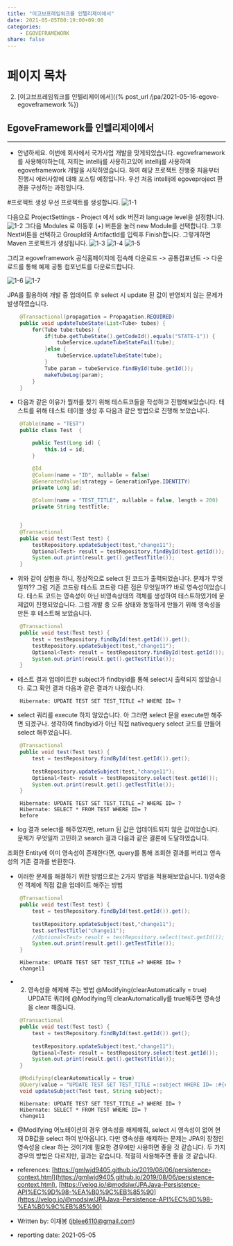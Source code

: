 ```yaml
---
title: "이고브프레임워크를 인텔리제이에서"
date: 2021-05-05T00:19:00+09:00
categories: 
    - EGOVEFRAMEWORK
share: false
---
```


# 페이지 목차
2. [이고브프레임워크를 인텔리제이에서]({% post_url /jpa/2021-05-16-egove-egoveframework %})

## EgoveFramework를 인텔리제이에서

---
- 안녕하세요. 이번에 회사에서 국가사업 개발을 맞게되었습니다. egoveframework를 사용해야하는데, 저희는 intellij를 사용하고있어 intellij를 사용하여 egoveframework 개발을 시작하였습니다. 하여 해당 프로잭트 진행중 처음부터 진행시 에러사항에 대해 포스팅 예정입니다. 우선 처음 intellij에 egoveproject 환경을 구성하는 과정입니다. 

#프로젝트 생성
우선 프로젝트를 생성합니다.
 ![1-1](/images/egove/2021-05-16-egove-egoveframework1.PNG)

다음으로 ProjectSettings - Project 에서 sdk 버전과 language level을 설정합니다.
 ![1-2](/images/egove/2021-05-16-egove-egoveframework2.PNG)
 그다음 Modules 로 이동후 (+) 버튼을 눌러 new Module를 선택합니다. 그후 Next버튼을 선택하고 GroupId와 ArtifactId를 입력후 Finish합니다. 그렇게하면 Maven 프로젝트가 생성됩니다.
 ![1-3](/images/egove/2021-05-16-egove-egoveframework3.PNG)
 ![1-4](/images/egove/2021-05-16-egove-egoveframework4.PNG)
 ![1-5](/images/egove/2021-05-16-egove-egoveframework5.PNG)

그리고 egoveframework 공식홈페이지에 접속해 다운로드 -> 공통컴포넌트 -> 다운로드를 통해 예제 공통 컴포넌트를 다운로드합니다.

 ![1-6](/images/egove/2021-05-16-egove-egoveframework6.PNG)
 ![1-7](/images/egove/2021-05-16-egove-egoveframework7.PNG)

JPA를 활용하여 개발 중 업데이트 후 select 시 update 된 값이 반영되지 않는 문제가 발생하였습니다.
```java
	@Transactional(propagation = Propagation.REQUIRED)
	public void updateTubeState(List<Tube> tubes) {
		for(Tube tube:tubes) {
			if(tube.getTubeState().getCodeId().equals("STATE-1")) {
				tubeService.updateTubeStateFail(tube);
			}else {
				tubeService.updateTubeState(tube);
			}
			Tube param = tubeService.findById(tube.getId());
			makeTubeLog(param);
		}
	}
```
- 다음과 같은 이유가 뭘까를 찾기 위해 테스트코들을 작성하고 진행해보았습니다. 테스트를 위해 테스트 테이블 생성 후 다음과 같은 방법으로 진행해 보았습니다.

```java
    @Table(name = "TEST")
    public class Test  {

        public Test(Long id) {
            this.id = id;
        }

        @Id
        @Column(name = "ID", nullable = false)
        @GeneratedValue(strategy = GenerationType.IDENTITY)
        private Long id;

        @Column(name = "TEST_TITLE", nullable = false, length = 200)
        private String testTitle;


    }
	@Transactional
	public void test(Test test) {
		testRepository.updateSubject(test,"change11");
		Optional<Test> result = testRepository.findById(test.getId());
		System.out.print(result.get().getTestTitle());
	}

```


- 위와 같이 실험을 하니, 정상적으로 select 된 코드가 출력되었습니다. 문제가 무엇일까?? 그럼 기존 코드랑 테스트 코드랑 다른 점은 무엇일까?? 바로 영속성이었습니다. 테스트 코드는 영속성이 아닌 비영속상태의 객체를 생성하여 테스트하였기에 문제없이 진행되었습니다. 그럼 개발 중 오류 상태와 동일하게 만들기 위해 영속성을 만든 후 테스트해 보았습니다.
```java
	@Transactional
	public void test(Test test) {
		test = testRepository.findById(test.getId()).get();
		testRepository.updateSubject(test,"change11");
		Optional<Test> result = testRepository.findById(test.getId());
		System.out.print(result.get().getTestTitle());
	}

```

- 테스트 결과 업데이트한 subject가 findbyid를 통해 select시 출력되지 않았습니다.
로그 확인 결과 다음과 같은 결과가 나왔습니다.
```log
    Hibernate: UPDATE TEST SET TEST_TITLE =? WHERE ID= ?
```
- select 쿼리를 execute 하지 않았습니다. 아 그러면 select 문을 execute만 해주면 되겠구나. 생각하여 findbyid가 아닌 직접 nativequery select 코드를 만들어 select 해주었습니다.
```java
	@Transactional
	public void test(Test test) {
		test = testRepository.findById(test.getId()).get();
		
		testRepository.updateSubject(test,"change11");
		Optional<Test> result = testRepository.select(test.getId());
		System.out.print(result.get().getTestTitle());
	}

```
```log
    Hibernate: UPDATE TEST SET TEST_TITLE =? WHERE ID= ?
    Hibernate: SELECT * FROM TEST WHERE ID= ?
    before
```
- log 결과 select를 해주었지만, return 된 값은 업데이트되지 않은 값이었습니다.
 문제가 무엇일까 고민하고 search 결과 다음과 같은 결론에 도달하였습니다.

 조회한 Entity에 이미 영속성이 존재한다면, query를 통해 조회한 결과를 버리고 영속성의 기존 결과를 반환한다.


- 이러한 문제를 해결하기 위한 방법으로는 2가지 방법을 적용해보았습니다.
1)영속중인 객체에 직접 값을 업데이트 해주는 방법

```java
	@Transactional
	public void test(Test test) {
		test = testRepository.findById(test.getId()).get();
		
		testRepository.updateSubject(test,"change11");
		test.setTestTitle("change11");
		//Optional<Test> result = testRepository.select(test.getId());
		System.out.print(result.get().getTestTitle());
	}

```
```log
    Hibernate: UPDATE TEST SET TEST_TITLE =? WHERE ID= ?
    change11
```

- 2) 영속성을 해제해 주는 방법
@Modifying(clearAutomatically = true) 
UPDATE 쿼리에  @Modifying의 clearAutomatically를 true해주면 영속성을 clear 해줍니다.

```java
    @Transactional
	public void test(Test test) {
		test = testRepository.findById(test.getId()).get();
		
		testRepository.updateSubject(test,"change11");
		Optional<Test> result = testRepository.select(test.getId());
		System.out.print(result.get().getTestTitle());
	}

    @Modifying(clearAutomatically = true)
	@Query(value = "UPDATE TEST SET TEST_TITLE =:subject WHERE ID= :#{#test.id}", nativeQuery = true)
	void updateSubject(Test test, String subject);

```
```log
    Hibernate: UPDATE TEST SET TEST_TITLE =? WHERE ID= ?
    Hibernate: SELECT * FROM TEST WHERE ID= ?
    change11
```

- @Modifying 어노테이션의 경우 영속성을 해제해줘, select 시 영속성이 없어 현재 DB값을 select 하여 받아옵니다.
다만 영속성을 해제하는 문제는 JPA의 장점인 영속성을 clear 하는 것이기에 필요한 경우에만 사용하면 좋을 것 같습니다.
두 가지 경우의 방법은 다르지만, 결과는 같습니다. 적절히 사용해주면 좋을 것 같습니다.


- references: [https://gmlwjd9405.github.io/2019/08/06/persistence-context.html](https://gmlwjd9405.github.io/2019/08/06/persistence-context.html), [https://velog.io/@modsiw/JPAJava-Persistence-API%EC%9D%98-%EA%B0%9C%EB%85%90](https://velog.io/@modsiw/JPAJava-Persistence-API%EC%9D%98-%EA%B0%9C%EB%85%90)
- Written by: 이재봉 (jblee6110@gmail.com)
- reporting date: 2021-05-05